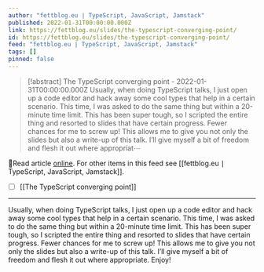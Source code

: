 ```yaml
---
author: "fettblog․eu ∣ TypeScript, JavaScript, Jamstack"
published: 2022-01-31T00:00:00.000Z
link: https://fettblog.eu/slides/the-typescript-converging-point/
id: https://fettblog.eu/slides/the-typescript-converging-point/
feed: "fettblog․eu ∣ TypeScript, JavaScript, Jamstack"
tags: []
pinned: false
---
```

> [!abstract] The TypeScript converging point - 2022-01-31T00:00:00.000Z
> Usually, when doing TypeScript talks, I just open up a code editor and hack away some cool types that help in a certain scenario. This time, I was asked to do the same thing but within a 20-minute time limit. This has been super tough, so I scripted the entire thing and resorted to slides that have certain progress. Fewer chances for me to screw up! This allows me to give you not only the slides but also a write-up of this talk. I’ll give myself a bit of freedom and flesh it out where appropriat⋯

🔗Read article [online](https://fettblog.eu/slides/the-typescript-converging-point/). For other items in this feed see [[fettblog․eu ∣ TypeScript, JavaScript, Jamstack]].

- [ ] [[The TypeScript converging point]]
- - -
Usually, when doing TypeScript talks, I just open up a code editor and hack away some cool types that help in a certain scenario. This time, I was asked to do the same thing but within a 20-minute time limit. This has been super tough, so I scripted the entire thing and resorted to slides that have certain progress. Fewer chances for me to screw up! This allows me to give you not only the slides but also a write-up of this talk. I’ll give myself a bit of freedom and flesh it out where appropriate. Enjoy!
